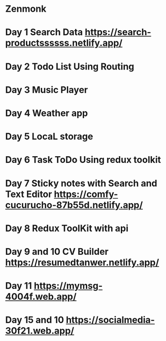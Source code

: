 # Zenmonk
# Day 1 Search Data  https://search-productssssss.netlify.app/
# Day 2 Todo List Using Routing
# Day 3 Music Player
# Day 4 Weather app
# Day 5 LocaL storage
# Day 6 Task ToDo Using redux toolkit    
# Day 7 Sticky notes with Search and Text Editor  https://comfy-cucurucho-87b55d.netlify.app/
# Day 8 Redux ToolKit with api
# Day 9 and 10  CV Builder   https://resumedtanwer.netlify.app/
# Day 11 https://mymsg-4004f.web.app/
# Day 15 and 10 https://socialmedia-30f21.web.app/
